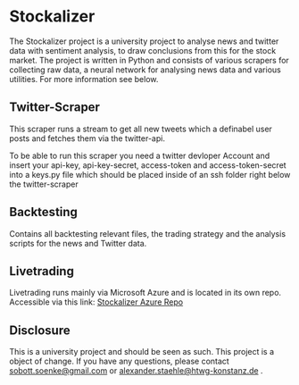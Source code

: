 # Stockalizer
The Stockalizer project is a university project to analyse news and twitter data with sentiment analysis, to draw conclusions from this for the stock market.
The project is written in Python and consists of various scrapers for collecting raw data, a neural network for analysing news data and various utilities. For more information see below.

## Twitter-Scraper
This scraper runs a stream to get all new tweets which a definabel user posts and fetches them via the twitter-api.

To be able to run this scraper you need a twitter devloper Account and insert your api-key, api-key-secret, access-token and access-token-secret into a keys.py file which should be placed inside of an ssh folder right below the twitter-scraper

## Backtesting
Contains all backtesting relevant files, the trading strategy and the analysis scripts for the news and Twitter data.

## Livetrading
Livetrading runs mainly via Microsoft Azure and is located in its own repo. Accessible via this link: [Stockalizer Azure Repo](https://github.com/SoenkeSobott/stockalizer-time-trigger)

## Disclosure
This is a university project and should be seen as such. This project is a object of change. If you have any questions, 
please contact sobott.soenke@gmail.com or alexander.staehle@htwg-konstanz.de .
